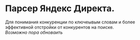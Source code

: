 # Парсер Яндекс Директа.
Для понимания конкуренции по ключеывым словам и более эффективной отстройки от конкурентов на поиске.  
_Возможно пора обноваить_
